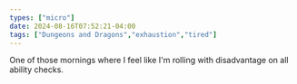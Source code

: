 ```yaml
---
types: ["micro"]
date: 2024-08-16T07:52:21-04:00
tags: ["Dungeons and Dragons","exhaustion","tired"]
---
```

One of those mornings where I feel like I'm rolling with disadvantage on all ability checks.
